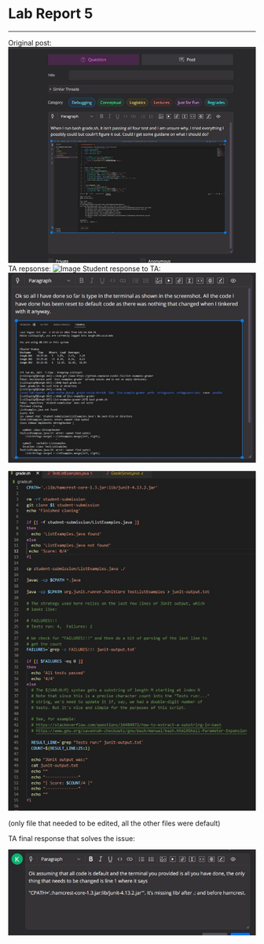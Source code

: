 # Lab Report 5
---

Original post:
![Image](studentquest.jpg)
TA repsonse:
![Image](step4.jpg)
Student response to TA:
![Image](studentsresponsetota.jpg)

![Image](contentsofgrade.sh.jpg)

(only file that needed to be edited, all the other files were default)

TA final response that solves the issue:

![Image](finalresponse.jpg)
